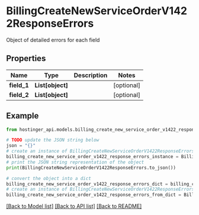 # BillingCreateNewServiceOrderV1422ResponseErrors

Object of detailed errors for each field

## Properties

Name | Type | Description | Notes
------------ | ------------- | ------------- | -------------
**field_1** | **List[object]** |  | [optional] 
**field_2** | **List[object]** |  | [optional] 

## Example

```python
from hostinger_api.models.billing_create_new_service_order_v1422_response_errors import BillingCreateNewServiceOrderV1422ResponseErrors

# TODO update the JSON string below
json = "{}"
# create an instance of BillingCreateNewServiceOrderV1422ResponseErrors from a JSON string
billing_create_new_service_order_v1422_response_errors_instance = BillingCreateNewServiceOrderV1422ResponseErrors.from_json(json)
# print the JSON string representation of the object
print(BillingCreateNewServiceOrderV1422ResponseErrors.to_json())

# convert the object into a dict
billing_create_new_service_order_v1422_response_errors_dict = billing_create_new_service_order_v1422_response_errors_instance.to_dict()
# create an instance of BillingCreateNewServiceOrderV1422ResponseErrors from a dict
billing_create_new_service_order_v1422_response_errors_from_dict = BillingCreateNewServiceOrderV1422ResponseErrors.from_dict(billing_create_new_service_order_v1422_response_errors_dict)
```
[[Back to Model list]](../README.md#documentation-for-models) [[Back to API list]](../README.md#documentation-for-api-endpoints) [[Back to README]](../README.md)


